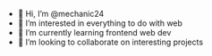 - 👋 Hi, I’m @mechanic24
- 👀 I’m interested in everything to do with web
- 🌱 I’m currently learning frontend web dev
- 💞️ I’m looking to collaborate on interesting projects


<!---
mechanic24/mechanic24 is a ✨ special ✨ repository because its `README.md` (this file) appears on your GitHub profile.
You can click the Preview link to take a look at your changes.
--->

